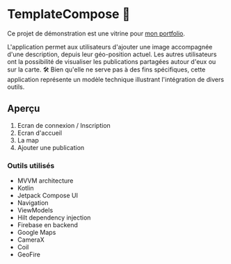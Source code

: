# TemplateCompose 🚀

Ce projet de démonstration est une vitrine pour [mon portfolio](http://yofardev.fr).

L'application permet aux utilisateurs d'ajouter une image accompagnée d'une description, depuis leur géo-position actuel. Les autres utilisateurs ont la possibilité de visualiser les publications partagées autour d'eux ou sur la carte.
 🛠️ Bien qu'elle ne serve pas à des fins spécifiques, cette application représente un modèle technique illustrant l'intégration de divers outils.

## Aperçu

1. Ecran de connexion / Inscription
2. Ecran d'accueil
3. La map
4. Ajouter une publication

### Outils utilisés

- MVVM architecture
- Kotlin
- Jetpack Compose UI
- Navigation
- ViewModels
- Hilt dependency injection
- Firebase en backend
- Google Maps
- CameraX
- Coil
- GeoFire

